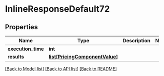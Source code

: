 # InlineResponseDefault72

## Properties
Name | Type | Description | Notes
------------ | ------------- | ------------- | -------------
**execution_time** | **int** |  | 
**results** | [**list[PricingComponentValue]**](PricingComponentValue.md) |  | 

[[Back to Model list]](../README.md#documentation-for-models) [[Back to API list]](../README.md#documentation-for-api-endpoints) [[Back to README]](../README.md)

